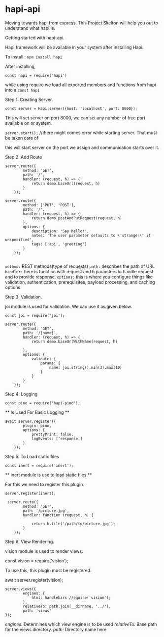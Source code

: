 # hapi-api

Moving towards hapi from express.
This Project Skelton will help you out to understand what hapi is. 

Getting started with hapi-api.

Hapi framework will be available in your system after installing Hapi.

To install : `npm install hapi`

After installing,

```const hapi = require('hapi')```

while using require we load all exported members and functions from hapi into a `const hapi`

Step 1: Creating Server.

`const server = Hapi.server({host: 'localhost', port: 8000});`

This will set server on port 8000, we can set any number of free port available on or system.

`server.start();` //there might comes error while starting server. That must be taken care of

this will start server on the port we assign and communication starts over it.

Step 2: Add Route

```
server.route({
        method: 'GET',
        path: '/',
        handler: (request, h) => {
            return demo.baseUrl(request, h)
        }
    });

server.route({
        method: ['PUT', 'POST'],
        path: '/',
        handler: (request, h) => {
            return demo.postAndPutRequest(request, h)
        },
        options: {
            description: 'Say hello!',
            notes: 'The user parameter defaults to \'stranger\' if unspecified',
            tags: ['api', 'greeting']
        }
    });
    
```

`method:` REST methods(type of requests)
`path:` describes the path of URL
`handler:` here is function with request and h paramters to handle request and to provide response.
`options:` this is where you configure things like validation, authentication, prerequisites, payload processing, and caching options

Step 3: Validation.

joi module is used for validation. We can use it as given below.

`const joi = require('joi');`


```
server.route({
        method: 'GET',
        path: '/{name}',
        handler: (request, h) => {
            return demo.baseUrlWithName(request, h)

        },
        options: {
            validate: {
                params: {
                    name: joi.string().min(3).max(10)
                }
            }
        }
    });
```    

Step 4: Logging

`const pino = require('hapi-pino');` 

** Is Used For Basic Logging **

```
await server.register({
        plugin: pino,
        options: {
            prettyPrint: false,
            logEvents: ['response']
        }
    });
```


Step 5: To Load static files

`const inert = require('inert');`

** inert module is use to load static files.**

For this we need to register this plugin.

`server.register(inert);`

```
 server.route({
        method: 'GET',
        path: '/picture.jpg',
        handler: function (request, h) {

            return h.file('/path/to/picture.jpg');
        }
    });

```

Step 6: View Rendering.

vision module is used to render views.

const vision = require('vision');

To use this, this plugin must be registered.

await server.register(vision);

```
server.views({
        engines: {
            html: handlebars //equire('vision');
        },
        relativeTo: path.join(__dirname, '../'),
        path: 'views'
});
```

*engines:* Determines which view engine is to be used 
*relativeTo:* Base path for the views directory.
*path:* Directory name here
